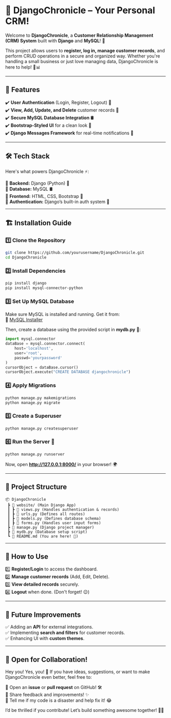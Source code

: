 # 📰 DjangoChronicle – Your Personal CRM!  

Welcome to **DjangoChronicle**, a **Customer Relationship Management (CRM) System** built with **Django** and **MySQL**! 🎉  

This project allows users to **register, log in, manage customer records**, and perform CRUD operations in a secure and organized way. Whether you're handling a small business or just love managing data, DjangoChronicle is here to help! 💼📊  

---

## 🚀 Features  

✔️ **User Authentication** (Login, Register, Logout) 🔑  
✔️ **View, Add, Update, and Delete** customer records 📝  
✔️ **Secure MySQL Database Integration** 🛢️  
✔️ **Bootstrap-Styled UI** for a clean look 🎨  
✔️ **Django Messages Framework** for real-time notifications 📢  

---

## 🛠 Tech Stack  

Here's what powers DjangoChronicle ⚡:  

🔹 **Backend:** Django (Python) 🐍  
🔹 **Database:** MySQL 🛢️  
🔹 **Frontend:** HTML, CSS, Bootstrap 🎨  
🔹 **Authentication:** Django’s built-in auth system 🔐  

---

## 🏗️ Installation Guide  

### 1️⃣ Clone the Repository  
```bash
git clone https://github.com/yourusername/DjangoChronicle.git
cd DjangoChronicle
```

### 2️⃣ Install Dependencies  
```bash
pip install django
pip install mysql-connector-python
```

### 3️⃣ Set Up MySQL Database  
Make sure MySQL is installed and running. Get it from:  
🔗 [MySQL Installer](https://dev.mysql.com/downloads/installer/)  

Then, create a database using the provided script in **mydb.py** 📜:  
```python
import mysql.connector
dataBase = mysql.connector.connect(
    host='localhost',
    user='root',
    passwd='yourpassword'
)
cursorObject = dataBase.cursor()
cursorObject.execute("CREATE DATABASE djangochronicle")
```

### 4️⃣ Apply Migrations  
```bash
python manage.py makemigrations
python manage.py migrate
```

### 5️⃣ Create a Superuser  
```bash
python manage.py createsuperuser
```

### 6️⃣ Run the Server 🚀  
```bash
python manage.py runserver
```
Now, open **http://127.0.0.1:8000/** in your browser! 🌍  

---

## 📂 Project Structure  

```
📦 DjangoChronicle
 ┣ 📂 website/ (Main Django App)
 ┃ ┣ 📜 views.py (Handles authentication & records)
 ┃ ┣ 📜 urls.py (Defines all routes)
 ┃ ┣ 📜 models.py (Defines database schema)
 ┃ ┣ 📜 forms.py (Handles user input forms)
 ┣ 📜 manage.py (Django project manager)
 ┣ 📜 mydb.py (Database setup script)
 ┗ 📜 README.md (You are here! 📖)
```

---

## 🎯 How to Use  

1️⃣ **Register/Login** to access the dashboard.  
2️⃣ **Manage customer records** (Add, Edit, Delete).  
3️⃣ **View detailed records** securely.  
4️⃣ **Logout** when done. (Don't forget! 😉)  

---

## 🚀 Future Improvements  

✅ Adding an **API** for external integrations.  
✅ Implementing **search and filters** for customer records.  
✅ Enhancing UI with **custom themes**.  

---

## 🤝 Open for Collaboration!  

Hey you! Yes, you! 👀 If you have ideas, suggestions, or want to make DjangoChronicle even better, feel free to:  

🔹 Open an **issue** or **pull request** on GitHub! 🛠️  
🔹 Share feedback and improvements! ✨  
🔹 Tell me if my code is a disaster and help fix it! 😂  

I’d be thrilled if you contribute! Let’s build something awesome together! 🚀🎉  
